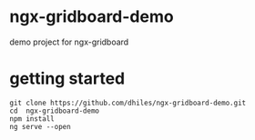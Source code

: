 # ngx-gridboard-demo
demo project for ngx-gridboard

# getting started
```
git clone https://github.com/dhiles/ngx-gridboard-demo.git
cd  ngx-gridboard-demo
npm install
ng serve --open
```
